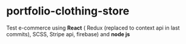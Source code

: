 # portfolio-clothing-store


Test e-commerce using **React** ( Redux (replaced to context api in last commits), SCSS, Stripe api, firebase) and **node js**
